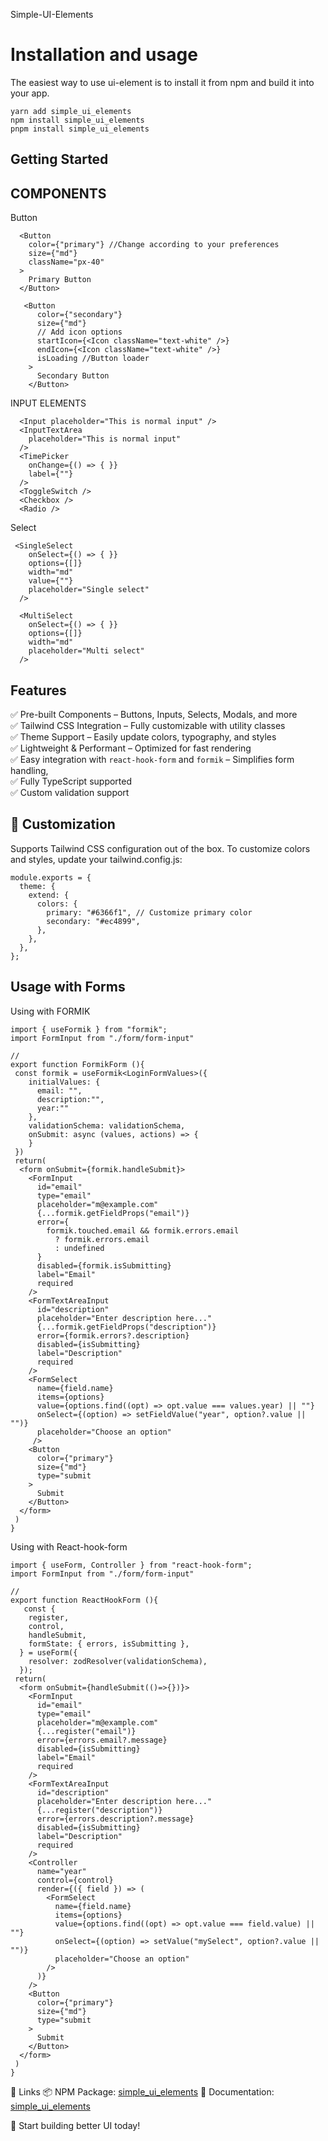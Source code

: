 Simple-UI-Elements

# Installation and usage

The easiest way to use ui-element is to install it from npm and build it into your app.

```
yarn add simple_ui_elements
npm install simple_ui_elements
pnpm install simple_ui_elements
```
## Getting Started
## COMPONENTS

Button

```
  <Button
    color={"primary"} //Change according to your preferences
    size={"md"}
    className="px-40"
  >
    Primary Button
  </Button>

   <Button
      color={"secondary"}
      size={"md"}
      // Add icon options
      startIcon={<Icon className="text-white" />}
      endIcon={<Icon className="text-white" />}
      isLoading //Button loader
    >
      Secondary Button
    </Button>
```

INPUT ELEMENTS

```
  <Input placeholder="This is normal input" />
  <InputTextArea
    placeholder="This is normal input"
  />
  <TimePicker
    onChange={() => { }}
    label={""}
  />
  <ToggleSwitch />
  <Checkbox />
  <Radio />
```

Select
```
 <SingleSelect
    onSelect={() => { }}
    options={[]}
    width="md"
    value={""}
    placeholder="Single select"
  />

  <MultiSelect
    onSelect={() => { }}
    options={[]}
    width="md"
    placeholder="Multi select"
  />
```

## Features
✅ Pre-built Components – Buttons, Inputs, Selects, Modals, and more  
✅ Tailwind CSS Integration – Fully customizable with utility classes  
✅ Theme Support – Easily update colors, typography, and styles  
✅ Lightweight & Performant – Optimized for fast rendering   
✅ Easy integration with `react-hook-form` and `formik` – Simplifies form handling,   
✅ Fully TypeScript supported    
✅ Custom validation support   

## 🎨 Customization
Supports Tailwind CSS configuration out of the box.
To customize colors and styles, update your tailwind.config.js:

```
module.exports = {
  theme: {
    extend: {
      colors: {
        primary: "#6366f1", // Customize primary color
        secondary: "#ec4899",
      },
    },
  },
};
```
## Usage with Forms
Using with FORMIK

```
import { useFormik } from "formik";
import FormInput from "./form/form-input"

//
export function FormikForm (){
 const formik = useFormik<LoginFormValues>({
    initialValues: {
      email: "",
      description:"",
      year:""
    },
    validationSchema: validationSchema,
    onSubmit: async (values, actions) => {
    }
 })
 return(
  <form onSubmit={formik.handleSubmit}>
    <FormInput
      id="email"
      type="email"
      placeholder="m@example.com"
      {...formik.getFieldProps("email")}
      error={
        formik.touched.email && formik.errors.email
          ? formik.errors.email
          : undefined
      }
      disabled={formik.isSubmitting}
      label="Email"
      required
    />
    <FormTextAreaInput
      id="description"
      placeholder="Enter description here..."
      {...formik.getFieldProps("description")}
      error={formik.errors?.description}
      disabled={isSubmitting}
      label="Description"
      required
    />
    <FormSelect
      name={field.name}
      items={options}
      value={options.find((opt) => opt.value === values.year) || ""}
      onSelect={(option) => setFieldValue("year", option?.value || "")}
      placeholder="Choose an option"
     />
    <Button
      color={"primary"}
      size={"md"}
      type="submit
    >
      Submit
    </Button>
  </form>
 )
}

```

Using with React-hook-form

```
import { useForm, Controller } from "react-hook-form";
import FormInput from "./form/form-input"

//
export function ReactHookForm (){
   const {
    register,
    control,
    handleSubmit,
    formState: { errors, isSubmitting },
  } = useForm({
    resolver: zodResolver(validationSchema),
  });
 return(
  <form onSubmit={handleSubmit(()=>{})}>
    <FormInput
      id="email"
      type="email"
      placeholder="m@example.com"
      {...register("email")}
      error={errors.email?.message}
      disabled={isSubmitting}
      label="Email"
      required
    />
    <FormTextAreaInput
      id="description"
      placeholder="Enter description here..."
      {...register("description")}
      error={errors.description?.message}
      disabled={isSubmitting}
      label="Description"
      required
    />
    <Controller
      name="year"
      control={control}
      render={({ field }) => (
        <FormSelect
          name={field.name}
          items={options}
          value={options.find((opt) => opt.value === field.value) || ""}
          onSelect={(option) => setValue("mySelect", option?.value || "")}
          placeholder="Choose an option"
        />
      )}
    />
    <Button
      color={"primary"}
      size={"md"}
      type="submit
    >
      Submit
    </Button>
  </form>
 )
}

```

🔗 Links
📦 NPM Package: [simple_ui_elements](https://www.npmjs.com/package/simple_ui_elements)
📖 Documentation: [simple_ui_elements](https://github.com/basant-rai/ui_library)

🚀 Start building better UI today!